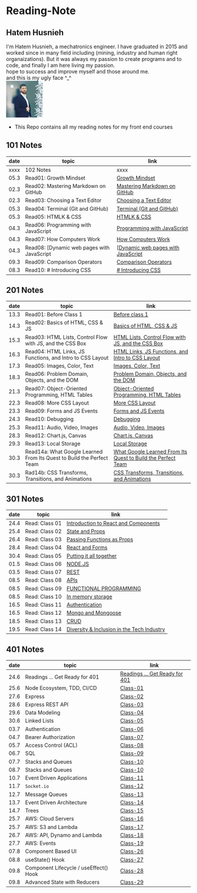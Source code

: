 # Reading-Note

## Hatem Husnieh

I'm Hatem Husnieh, a mechatronics engineer. I have graduated in 2015 and worked since in many field including (mining, industry and human right organaizations). But it was always my passion to create programs and to code, and finally I am here living my passion.  
hope to success and improve myself and those around me.  
and this is my ugly face ^\_^  
![Me !!!](./imgs/me.jpg)

- This Repo contains all my reading notes for my front end courses

## 101 Notes

| date | topic | link |
| --- | --- | --- |
| xxxx | 102 Notes | xxxx |
| 05.3 | Read01: Growth Mindset | [Growth Mindset](https://hatemhusnieh.github.io/Reading-Note/read0) |
| 02.3 | Read02: Mastering Markdown on GitHub | [Mastering Markdown on GitHub](https://hatemhusnieh.github.io/Reading-Note/read01) |
| 02.3 | Read03: Choosing a Text Editor | [Choosing a Text Editor](https://hatemhusnieh.github.io/Reading-Note/read02) |
| 05.3 | Read04: Terminal (Git and GitHub) | [Terminal (Git and GitHub)](https://hatemhusnieh.github.io/Reading-Note/read03) |
| 05.3 | Read05: HTMLK & CSS | [HTMLK & CSS](https://hatemhusnieh.github.io/Reading-Note/read04) |
| 04.3 | Read06: Programming with JavaScript | [Programming with JavaScript](https://hatemhusnieh.github.io/Reading-Note/Programming%20with%20JavaScript) |
| 04.3 | Read07: How Computers Work | [How Computers Work](https://hatemhusnieh.github.io/Reading-Note/How-Computers-Work) |
| 04.3 | Read08: [Dynamic web pages with JavaScript | [[Dynamic web pages with JavaScript](https://hatemhusnieh.github.io/Reading-Note/Daynamic.web.pages) |
| 09.3 | Read09: Comparison Operators | [Comparison Operators](https://hatemhusnieh.github.io/Reading-Note/Comparision-Operators) |
| 08.3 | Read10: # Introducing CSS | [# Introducing CSS](https://hatemhusnieh.github.io/Reading-Note/CSS) |

## 201 Notes

| date | topic | link |
| --- | --- | --- |
| 13.3 | Read01: Before Class 1 | [Before class 1](https://hatemhusnieh.github.io/Reading-Notes/class-01) |
| 14.3 | Read02: Basics of HTML, CSS & JS | [Basics of HTML, CSS & JS](https://hatemhusnieh.github.io/Reading-Notes/class-02) |
| 15.3 | Read03: HTML Lists, Control Flow with JS, and the CSS Box | [HTML Lists, Control Flow with JS, and the CSS Box](https://hatemhusnieh.github.io/Reading-Notes/class-03) |
| 16.3 | Read04: HTML Links, JS Functions, and Intro to CSS Layout | [HTML Links, JS Functions, and Intro to CSS Layout](https://hatemhusnieh.github.io/Reading-Notes/class-04) |
| 17.3 | Read05: Images, Color, Text | [Images, Color, Text](https://hatemhusnieh.github.io/Reading-Notes/class-05) |
| 18.3 | Read06: Problem Domain, Objects, and the DOM | [Problem Domain, Objects, and the DOM](https://hatemhusnieh.github.io/Reading-Notes/class-06) |
| 21.3 | Read07: Object-Oriented Programming, HTML Tables | [Object-Oriented Programming, HTML Tables](https://hatemhusnieh.github.io/Reading-Notes/class-07) |
| 22.3 | Read08: More CSS Layout | [More CSS Layout](https://hatemhusnieh.github.io/Reading-Notes/class-08) |
| 23.3 | Read09: Forms and JS Events | [Forms and JS Events](https://hatemhusnieh.github.io/Reading-Notes/class-09) |
| 24.3 | Read10: Debugging | [Debugging](https://hatemhusnieh.github.io/Reading-Notes/class-10) |
| 25.3 | Read11: Audio, Video, Images | [Audio, Video, Images](https://hatemhusnieh.github.io/Reading-Notes/class-11) |
| 28.3 | Read12: Chart.js, Canvas | [Chart.js, Canvas](https://hatemhusnieh.github.io/Reading-Notes/class-12) |
| 29.3 | Read13: Local Storage | [Local Storage](https://hatemhusnieh.github.io/Reading-Notes/class-13) |
| 30.3 | Read14a: What Google Learned From Its Quest to Build the Perfect Team | [What Google Learned From Its Quest to Build the Perfect Team](https://hatemhusnieh.github.io/Reading-Notes/class-14a) |
| 30.3 | Rad14b: CSS Transforms, Transitions, and Animations | [CSS Transforms, Transitions, and Animations](https://hatemhusnieh.github.io/Reading-Notes/class-14b) |

## 301 Notes

| date | topic          | link                                                                                                    |
| ---- | -------------- | ------------------------------------------------------------------------------------------------------- |
| 24.4 | Read: Class 01 | [Introduction to React and Components](https://hatemhusnieh.github.io/Reading-Notes/Class-301.1)        |
| 25.4 | Read: Class 02 | [State and Props](https://hatemhusnieh.github.io/Reading-Notes/class-301-02)                            |
| 26.4 | Read: Class 03 | [Passing Functions as Props](https://hatemhusnieh.github.io/Reading-Notes/class-301-03)                 |
| 28.4 | Read: Class 04 | [React and Forms](https://hatemhusnieh.github.io/Reading-Notes/class-301-04)                            |
| 30.4 | Read: Class 05 | [Putting it all together](https://hatemhusnieh.github.io/Reading-Notes/class-301-05)                    |
| 01.5 | Read: Class 06 | [NODE.JS](https://hatemhusnieh.github.io/Reading-Notes/class-301-06)                                    |
| 03.5 | Read: Class 07 | [REST](https://hatemhusnieh.github.io/Reading-Notes/class-301-07)                                       |
| 08.5 | Read: Class 08 | [APIs](https://hatemhusnieh.github.io/Reading-Notes/class-301-08)                                       |
| 08.5 | Read: Class 09 | [FUNCTIONAL PROGRAMMING](https://hatemhusnieh.github.io/Reading-Notes/class-301-09)                     |
| 08.5 | Read: Class 10 | [In memory storage](https://hatemhusnieh.github.io/Reading-Notes/class-301-10)                          |
| 16.5 | Read: Class 11 | [Authentication](https://hatemhusnieh.github.io/Reading-Notes/class-301-11)                             |
| 16.5 | Read: Class 12 | [Mongo and Mongoose](https://hatemhusnieh.github.io/Reading-Notes/class-301-12)                         |
| 18.5 | Read: Class 13 | [CRUD](https://hatemhusnieh.github.io/Reading-Notes/class-301-13)                                       |
| 19.5 | Read: Class 14 | [Diversity & Inclusion in the Tech Industry](https://hatemhusnieh.github.io/Reading-Notes/class-301-14) |

## 401 Notes

| date | topic                                  | link                                                                                    |
| ---- | -------------------------------------- | --------------------------------------------------------------------------------------- |
| 24.6 | Readings ... Get Ready for 401         | [Readings ... Get Ready for 401](https://hatemhusnieh.github.io/Reading-Notes/prep-401) |
| 25.6 | Node Ecosystem, TDD, CI/CD             | [Class-01](https://hatemhusnieh.github.io/Reading-Notes/class-401-01)                   |
| 27.6 | Express                                | [Class-02](https://hatemhusnieh.github.io/Reading-Notes/class-401-02)                   |
| 28.6 | Express REST API                       | [Class-03](https://hatemhusnieh.github.io/Reading-Notes/class-401-03)                   |
| 29.6 | Data Modeling                          | [Class-04](https://hatemhusnieh.github.io/Reading-Notes/class-401-04)                   |
| 30.6 | Linked Lists                           | [Class-05](https://hatemhusnieh.github.io/Reading-Notes/class-401-05)                   |
| 03.7 | Authentication                         | [Class-06](https://hatemhusnieh.github.io/Reading-Notes/class-401-06)                   |
| 04.7 | Bearer Authorization                   | [Class-07](https://hatemhusnieh.github.io/Reading-Notes/class-401-07)                   |
| 05.7 | Access Control (ACL)                   | [Class-08](https://hatemhusnieh.github.io/Reading-Notes/class-401-08)                   |
| 06.7 | SQL                                    | [Class-09](https://hatemhusnieh.github.io/Reading-Notes/class-401-09)                   |
| 07.7 | Stacks and Queues                      | [Class-10](https://hatemhusnieh.github.io/Reading-Notes/class-401-10)                   |
| 08.7 | Stacks and Queues                      | [Class-10](https://hatemhusnieh.github.io/Reading-Notes/class-401-11)                   |
| 10.7 | Event Driven Applications              | [Class-11](https://hatemhusnieh.github.io/Reading-Notes/class-401-12)                   |
| 11.7 | `Socket.io`                            | [Class-12](https://hatemhusnieh.github.io/Reading-Notes/class-401-12)                   |
| 12.7 | Message Queues                         | [Class-13](https://hatemhusnieh.github.io/Reading-Notes/class-401-13)                   |
| 13.7 | Event Driven Architecture              | [Class-14](https://hatemhusnieh.github.io/Reading-Notes/class-401-14)                   |
| 14.7 | Trees                                  | [Class-15](https://hatemhusnieh.github.io/Reading-Notes/class-401-15)                   |
| 25.7 | AWS: Cloud Servers                     | [Class-16](https://hatemhusnieh.github.io/Reading-Notes/class-401-16)                   |
| 25.7 | AWS: S3 and Lambda                     | [Class-17](https://hatemhusnieh.github.io/Reading-Notes/class-401-17)                   |
| 26.7 | AWS: API, Dynamo and Lambda            | [Class-18](https://hatemhusnieh.github.io/Reading-Notes/class-401-18)                   |
| 27.7 | AWS: Events                            | [Class-19](https://hatemhusnieh.github.io/Reading-Notes/class-401-19)                   |
| 07.8 | Component Based UI                     | [Class-26](https://hatemhusnieh.github.io/Reading-Notes/class-401-26)                   |
| 08.8 | useState() Hook                        | [Class-27](https://hatemhusnieh.github.io/Reading-Notes/class-401-27)                   |
| 09.8 | Component Lifecycle / useEffect() Hook | [Class-28](https://hatemhusnieh.github.io/Reading-Notes/class-401-28)                   |
| 09.8 | Advanced State with Reducers           | [Class-29](https://hatemhusnieh.github.io/Reading-Notes/class-401-29)                   |
